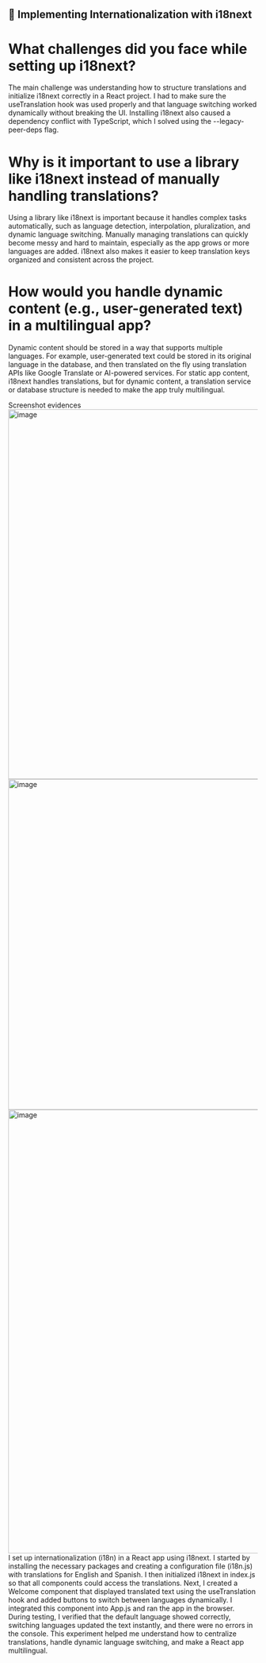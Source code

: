 ## 📌 Implementing Internationalization with i18next

# What challenges did you face while setting up i18next?
The main challenge was understanding how to structure translations and initialize i18next correctly in a React project. I had to make sure the useTranslation hook was used properly and that language switching worked dynamically without breaking the UI. Installing i18next also caused a dependency conflict with TypeScript, which I solved using the --legacy-peer-deps flag.

# Why is it important to use a library like i18next instead of manually handling translations?
Using a library like i18next is important because it handles complex tasks automatically, such as language detection, interpolation, pluralization, and dynamic language switching. Manually managing translations can quickly become messy and hard to maintain, especially as the app grows or more languages are added. i18next also makes it easier to keep translation keys organized and consistent across the project.

# How would you handle dynamic content (e.g., user-generated text) in a multilingual app?
Dynamic content should be stored in a way that supports multiple languages. For example, user-generated text could be stored in its original language in the database, and then translated on the fly using translation APIs like Google Translate or AI-powered services. For static app content, i18next handles translations, but for dynamic content, a translation service or database structure is needed to make the app truly multilingual.

Screenshot evidences 
<img width="867" height="745" alt="image" src="https://github.com/user-attachments/assets/17630f79-b500-4bfe-a9e5-a25fbf7d36a2" />
<img width="937" height="666" alt="image" src="https://github.com/user-attachments/assets/2d9ff3f9-4d8a-483e-a945-2999789553a4" />
<img width="826" height="894" alt="image" src="https://github.com/user-attachments/assets/48a34cd9-2bcc-48db-8d42-90d75fdb3a91" />
I set up internationalization (i18n) in a React app using i18next. I started by installing the necessary packages and creating a configuration file (i18n.js) with translations for English and Spanish. I then initialized i18next in index.js so that all components could access the translations.
Next, I created a Welcome component that displayed translated text using the useTranslation hook and added buttons to switch between languages dynamically. I integrated this component into App.js and ran the app in the browser.
During testing, I verified that the default language showed correctly, switching languages updated the text instantly, and there were no errors in the console. This experiment helped me understand how to centralize translations, handle dynamic language switching, and make a React app multilingual.
